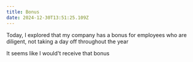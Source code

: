 ```yaml
---
title: Bonus
date: 2024-12-30T13:51:25.109Z
---
```


Today, I explored that my company has a bonus for employees who are diligent, not taking a day off throughout the year

It seems like I would't receive that bonus
